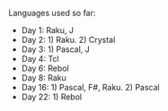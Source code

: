 Languages used so far:
- Day 1: Raku, J
- Day 2: 1) Raku. 2) Crystal
- Day 3: 1) Pascal, J
- Day 4: Tcl
- Day 6: Rebol
- Day 8: Raku
- Day 16: 1) Pascal, F#, Raku. 2) Pascal
- Day 22: 1) Rebol
